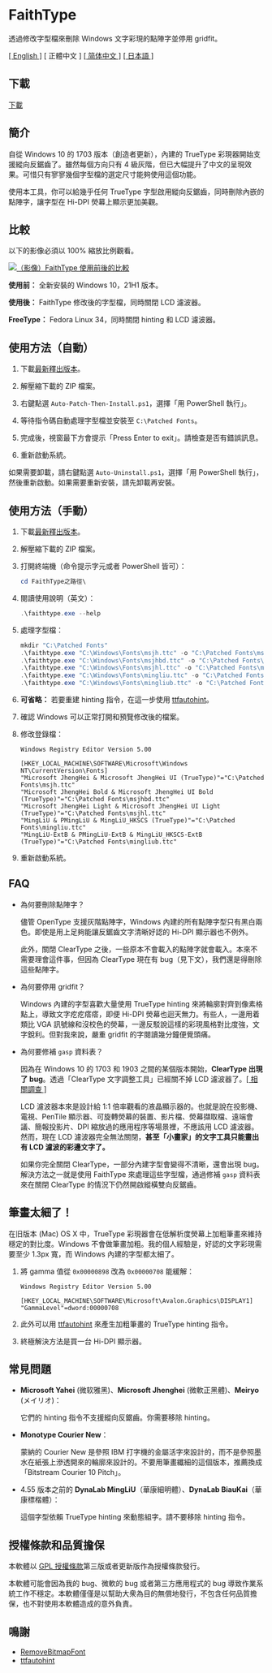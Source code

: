 # FaithType

透過修改字型檔來刪除 Windows 文字彩現的點陣字並停用 gridfit。

[\[ English \]](Readme.md) \[ 正體中文 \] [\[ 简体中文 \]](Readme-zh_cn.md) [\[ 日本語 \]](Readme-ja.md)

## 下載

[下載](https://github.com/m13253/FaithType/releases/download/latest/FaithType.zip)

## 簡介

自從 Windows 10 的 1703 版本（創造者更新），內建的 TrueType 彩現器開始支援縱向反鋸齒了。雖然每個方向只有 4 級灰階，但已大幅提升了中文的呈現效果。可惜只有寥寥幾個字型檔的選定尺寸能夠使用這個功能。

使用本工具，你可以給幾乎任何 TrueType 字型啟用縱向反鋸齒，同時刪除內嵌的點陣字，讓字型在 Hi-DPI 熒幕上顯示更加美觀。

## 比較

以下的影像必須以 100% 縮放比例觀看。

<a href="https://raw.githubusercontent.com/m13253/FaithType/master/img/comparison.svg">![（影像）FaithType 使用前後的比較](img/comparison.svg)</a>

**使用前：** 全新安裝的 Windows 10，21H1 版本。

**使用後：** FaithType 修改後的字型檔，同時關閉 LCD 濾波器。

**FreeType：** Fedora Linux 34，同時關閉 hinting 和 LCD 濾波器。

## 使用方法（自動）

1. 下載[最新釋出版本](https://github.com/m13253/FaithType/releases/download/latest/FaithType.zip)。

2. 解壓縮下載的 ZIP 檔案。

3. 右鍵點選 `Auto-Patch-Then-Install.ps1`，選擇「用 PowerShell 執行」。

4. 等待指令碼自動處理字型檔並安裝至 `C:\Patched Fonts`。

5. 完成後，視窗最下方會提示「Press Enter to exit」。請檢查是否有錯誤訊息。

6. 重新啟動系統。

如果需要卸載，請右鍵點選 `Auto-Uninstall.ps1`，選擇「用 PowerShell 執行」，然後重新啟動。如果需要重新安裝，請先卸載再安裝。

## 使用方法（手動）

1. 下載[最新釋出版本](https://github.com/m13253/FaithType/releases/download/latest/FaithType.zip)。

2. 解壓縮下載的 ZIP 檔案。

3. 打開終端機（命令提示字元或者 PowerShell 皆可）：
   ```ps1
   cd FaithType之路徑\
   ```

4. 閱讀使用說明（英文）：
   ```ps1
   .\faithtype.exe --help
   ```

5. 處理字型檔：
   ```ps1
   mkdir "C:\Patched Fonts"
   .\faithtype.exe "C:\Windows\Fonts\msjh.ttc" -o "C:\Patched Fonts\msjh.ttc"
   .\faithtype.exe "C:\Windows\Fonts\msjhbd.ttc" -o "C:\Patched Fonts\msjhbd.ttc"
   .\faithtype.exe "C:\Windows\Fonts\msjhl.ttc" -o "C:\Patched Fonts\msjhl.ttc"
   .\faithtype.exe "C:\Windows\Fonts\mingliu.ttc" -o "C:\Patched Fonts\mingliu.ttc"
   .\faithtype.exe "C:\Windows\Fonts\mingliub.ttc" -o "C:\Patched Fonts\mingliub.ttc"
   ```

6. **可省略：** 若要重建 hinting 指令，在這一步使用 [ttfautohint](https://www.freetype.org/ttfautohint/#download)。

7. 確認 Windows 可以正常打開和預覽修改後的檔案。

8. 修改登錄檔：
   ```
   Windows Registry Editor Version 5.00

   [HKEY_LOCAL_MACHINE\SOFTWARE\Microsoft\Windows NT\CurrentVersion\Fonts]
   "Microsoft JhengHei & Microsoft JhengHei UI (TrueType)"="C:\Patched Fonts\msjh.ttc"
   "Microsoft JhengHei Bold & Microsoft JhengHei UI Bold (TrueType)"="C:\Patched Fonts\msjhbd.ttc"
   "Microsoft JhengHei Light & Microsoft JhengHei UI Light (TrueType)"="C:\Patched Fonts\msjhl.ttc"
   "MingLiU & PMingLiU & MingLiU_HKSCS (TrueType)"="C:\Patched Fonts\mingliu.ttc"
   "MingLiU-ExtB & PMingLiU-ExtB & MingLiU_HKSCS-ExtB (TrueType)"="C:\Patched Fonts\mingliub.ttc"
   ```

9. 重新啟動系統。

## FAQ

- 為何要刪除點陣字？

  儘管 OpenType 支援灰階點陣字，Windows 內建的所有點陣字型只有黑白兩色。即使是用上足夠能讓反鋸齒文字清晰好認的 Hi-DPI 顯示器也不例外。

  此外，關閉 ClearType 之後，一些原本不會載入的點陣字就會載入。本來不需要理會這件事，但因為 ClearType 現在有 bug（見下文），我們還是得刪除這些點陣字。

- 為何要停用 gridfit？

  Windows 內建的字型喜歡大量使用 TrueType hinting 來將輪廓對齊到像素格點上，導致文字疙疙瘩瘩，即便 Hi-DPI 熒幕也迴天無力。有些人，一邊用着類比 VGA 訊號線和沒校色的熒幕，一邊反駁說這樣的彩現風格對比度強，文字銳利。但對我來說，嚴重 gridfit 的字閱讀幾分鐘便覺頭痛。

- 為何要修補 `gasp` 資料表？

  因為在 Windows 10 的 1703 和 1903 之間的某個版本開始，**ClearType 出現了 bug**。透過「ClearType 文字調整工具」已經關不掉 LCD 濾波器了。[\[ 相關調查 \]](https://github.com/bp2008/BetterClearTypeTuner/wiki/ClearType-Investigations)

  LCD 濾波器本來是設計給 1:1 倍率觀看的液晶顯示器的。也就是說在投影機、電視、PenTile 顯示器、可旋轉熒幕的裝置、影片檔、熒幕擷取檔、遠端會議、簡報投影片、DPI 縮放過的應用程序等場景裡，不應該用 LCD 濾波器。然而，現在 LCD 濾波器完全無法關閉，**甚至「小畫家」的文字工具只能畫出有 LCD 濾波的彩邊文字了。**

  如果你完全關閉 ClearType，一部分內建字型會變得不清晰，還會出現 bug。解決方法之一就是使用 FaithType 來處理這些字型檔，通過修補 `gasp` 資料表來在關閉 ClearType 的情況下仍然開啟縱橫雙向反鋸齒。

## 筆畫太細了！

在旧版本 (Mac) OS X 中，TrueType 彩現器會在低解析度熒幕上加粗筆畫來維持穩定的對比度。Windows 不會做筆畫加粗。我的個人經驗是，好認的文字彩現需要至少 1.3px 寬，而 Windows 內建的字型都太細了。

1. 將 gamma 值從 `0x00000898` 改為 `0x00000708` 能緩解：
   ```reg
   Windows Registry Editor Version 5.00

   [HKEY_LOCAL_MACHINE\SOFTWARE\Microsoft\Avalon.Graphics\DISPLAY1]
   "GammaLevel"=dword:00000708
   ```

2. 此外可以用 [ttfautohint](https://www.freetype.org/ttfautohint/#download) 來產生加粗筆畫的 TrueType hinting 指令。

3. 終極解決方法是買一台 Hi-DPI 顯示器。

## 常見問題

- **Microsoft Yahei** (微软雅黑)、**Microsoft Jhenghei** (微軟正黑體)、**Meiryo** (メイリオ)：

  它們的 hinting 指令不支援縱向反鋸齒。你需要移除 hinting。

- **Monotype Courier New**：

  蒙納的 Courier New 是參照 IBM 打字機的金屬活字來設計的，而不是參照墨水在紙張上滲透開來的輪廓來設計的。不要用筆畫纖細的這個版本，推薦換成「Bitstream Courier 10 Pitch」。

- 4.55 版本之前的 **DynaLab MingLiU**（華康細明體）、**DynaLab BiauKai**（華康標楷體）：

  這個字型依賴 TrueType hinting 來動態組字。請不要移除 hinting 指令。

## 授權條款和品質擔保

本軟體以 [GPL 授權條款](LICENSE)第三版或者更新版作為授權條款發行。

本軟體可能會因為我的 bug、微軟的 bug 或者第三方應用程式的 bug 導致作業系統工作不穩定。本軟體僅僅是以幫助大衆為目的無償地發行，不包含任何品質擔保，也不對使用本軟體造成的意外負責。

## 鳴謝

- [RemoveBitmapFont](https://github.com/tkumata/RemoveBitmapFont)
- [ttfautohint](https://www.freetype.org/ttfautohint/)
